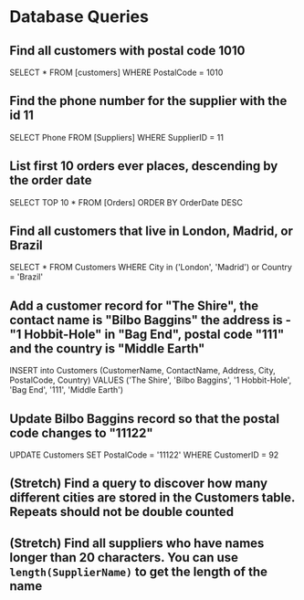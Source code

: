 # Database Queries

## Find all customers with postal code 1010

SELECT \* FROM [customers]
WHERE PostalCode = 1010

## Find the phone number for the supplier with the id 11

SELECT Phone FROM [Suppliers]
WHERE SupplierID = 11

## List first 10 orders ever places, descending by the order date

SELECT TOP 10 \* FROM [Orders]
ORDER BY OrderDate DESC

## Find all customers that live in London, Madrid, or Brazil

SELECT \* FROM Customers
WHERE City in ('London', 'Madrid') or Country = 'Brazil'

## Add a customer record for "The Shire", the contact name is "Bilbo Baggins" the address is -"1 Hobbit-Hole" in "Bag End", postal code "111" and the country is "Middle Earth"

INSERT into Customers (CustomerName, ContactName, Address, City, PostalCode, Country)
VALUES ('The Shire', 'Bilbo Baggins', '1 Hobbit-Hole', 'Bag End', '111', 'Middle Earth')

## Update Bilbo Baggins record so that the postal code changes to "11122"

UPDATE Customers
SET PostalCode = '11122'
WHERE CustomerID = 92

## (Stretch) Find a query to discover how many different cities are stored in the Customers table. Repeats should not be double counted

## (Stretch) Find all suppliers who have names longer than 20 characters. You can use `length(SupplierName)` to get the length of the name
